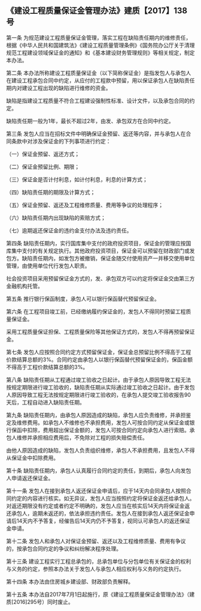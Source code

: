 
《建设工程质量保证金管理办法》建质【2017】138号
-----------------------------------------------

第一条
为规范建设工程质量保证金管理，落实工程在缺陷责任期内的维修责任，根据《中华人民共和国建筑法》《建设工程质量管理条例》《国务院办公厅关于清理规范工程建设领域保证金的通知》和《基本建设财务管理规则》等相关规定，制定本办法。

第二条
本办法所称建设工程质量保证金（以下简称保证金）是指发包人与承包人在建设工程承包合同中约定，从应付的工程款中预留，用以保证承包人在缺陷责任期内对建设工程出现的缺陷进行维修的资金。

缺陷是指建设工程质量不符合工程建设强制性标准、设计文件，以及承包合同的约定。

缺陷责任期一般为1年，最长不超过2年，由发、承包双方在合同中约定。

第三条
发包人应当在招标文件中明确保证金预留、返还等内容，并与承包人在合同条款中对涉及保证金的下列事项进行约定：

（一）保证金预留、返还方式；

（二）保证金预留比例、期限；

（三）保证金是否计付利息，如计付利息，利息的计算方式；

（四）缺陷责任期的期限及计算方式；

（五）保证金预留、返还及工程维修质量、费用等争议的处理程序；

（六）缺陷责任期内出现缺陷的索赔方式；

（七）逾期返还保证金的违约金支付办法及违约责任。

第四条
缺陷责任期内，实行国库集中支付的政府投资项目，保证金的管理应按国库集中支付的有关规定执行。其他政府投资项目，保证金可以预留在财政部门或发包方。缺陷责任期内，如发包方被撤销，保证金随交付使用资产一并移交使用单位管理，由使用单位代行发包人职责。

社会投资项目采用预留保证金方式的，发、承包双方可以约定将保证金交由第三方金融机构托管。

第五条 推行银行保函制度，承包人可以银行保函替代预留保证金。

第六条
在工程项目竣工前，已经缴纳履约保证金的，发包人不得同时预留工程质量保证金。

采用工程质量保证担保、工程质量保险等其他保证方式的，发包人不得再预留保证金。

第七条
发包人应按照合同约定方式预留保证金，保证金总预留比例不得高于工程价款结算总额的3%。合同约定由承包人以银行保函替代预留保证金的，保函金额不得高于工程价款结算总额的3%。

第八条
缺陷责任期从工程通过竣工验收之日起计。由于承包人原因导致工程无法按规定期限进行竣工验收的，缺陷责任期从实际通过竣工验收之日起计。由于发包人原因导致工程无法按规定期限进行竣工验收的，在承包人提交竣工验收报告90天后，工程自动进入缺陷责任期。

第九条
缺陷责任期内，由承包人原因造成的缺陷，承包人应负责维修，并承担鉴定及维修费用。如承包人不维修也不承担费用，发包人可按合同约定从保证金或银行保函中扣除，费用超出保证金额的，发包人可按合同约定向承包人进行索赔。承包人维修并承担相应费用后，不免除对工程的损失赔偿责任。

由他人原因造成的缺陷，发包人负责组织维修，承包人不承担费用，且发包人不得从保证金中扣除费用。

第十条
缺陷责任期内，承包人认真履行合同约定的责任，到期后，承包人向发包人申请返还保证金。

第十一条
发包人在接到承包人返还保证金申请后，应于14天内会同承包人按照合同约定的内容进行核实。如无异议，发包人应当按照约定将保证金返还给承包人。对返还期限没有约定或者约定不明确的，发包人应当在核实后14天内将保证金返还承包人，逾期未返还的，依法承担违约责任。发包人在接到承包人返还保证金申请后14天内不予答复，经催告后14天内仍不予答复，视同认可承包人的返还保证金申请。

第十二条
发包人和承包人对保证金预留、返还以及工程维修质量、费用有争议的，按承包合同约定的争议和纠纷解决程序处理。

第十三条
建设工程实行工程总承包的，总承包单位与分包单位有关保证金的权利与义务的约定，参照本办法关于发包人与承包人相应权利与义务的约定执行。

第十四条 本办法由住房城乡建设部、财政部负责解释。

第十五条
本办法自2017年7月1日起施行，原《建设工程质量保证金管理办法》（建质\[2016\]295号）同时废止。
